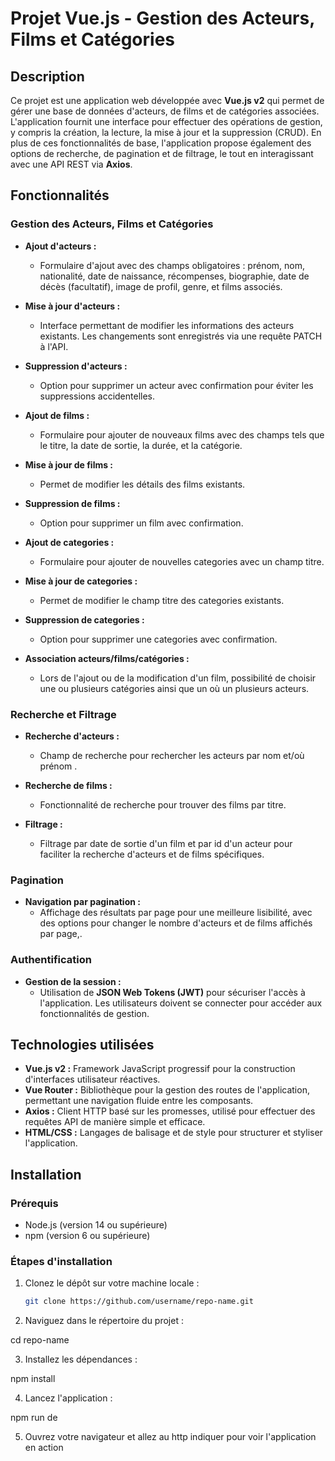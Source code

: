 # Projet Vue.js - Gestion des Acteurs, Films et Catégories

## Description

Ce projet est une application web développée avec **Vue.js v2** qui permet de gérer une base de données d'acteurs, de films et de catégories associées. L'application fournit une interface pour effectuer des opérations de gestion, y compris la création, la lecture, la mise à jour et la suppression (CRUD). En plus de ces fonctionnalités de base, l'application propose également des options de recherche, de pagination et de filtrage, le tout en interagissant avec une API REST via **Axios**.

## Fonctionnalités

### Gestion des Acteurs, Films et Catégories

- **Ajout d'acteurs :** 
  - Formulaire d'ajout avec des champs obligatoires : prénom, nom, nationalité, date de naissance, récompenses, biographie, date de décès (facultatif), image de profil, genre, et films associés.
  
- **Mise à jour d'acteurs :** 
  - Interface permettant de modifier les informations des acteurs existants. Les changements sont enregistrés via une requête PATCH à l'API.

- **Suppression d'acteurs :** 
  - Option pour supprimer un acteur avec confirmation pour éviter les suppressions accidentelles.

- **Ajout de films :**
  - Formulaire pour ajouter de nouveaux films avec des champs tels que le titre, la date de sortie, la durée, et la catégorie.

- **Mise à jour de films :**
  - Permet de modifier les détails des films existants.

- **Suppression de films :**
  - Option pour supprimer un film avec confirmation.

- **Ajout de categories :**
  - Formulaire pour ajouter de nouvelles categories avec un champ titre.

- **Mise à jour de categories :**
  - Permet de modifier le champ titre des categories existants.

- **Suppression de categories :**
  - Option pour supprimer une categories avec confirmation.


- **Association acteurs/films/catégories :**
  - Lors de l'ajout ou de la modification d'un film, possibilité de choisir une ou plusieurs catégories ainsi que un où un plusieurs acteurs.

### Recherche et Filtrage

- **Recherche d'acteurs :** 
  - Champ de recherche pour rechercher les acteurs par nom et/où prénom .

- **Recherche de films :**
  - Fonctionnalité de recherche pour trouver des films par titre.

- **Filtrage :** 
  - Filtrage par date de sortie d'un film et par id d'un acteur pour faciliter la recherche d'acteurs et de films spécifiques.

### Pagination

- **Navigation par pagination :** 
  - Affichage des résultats par page pour une meilleure lisibilité, avec des options pour changer le nombre d'acteurs et de films affichés par page,.

### Authentification

- **Gestion de la session :** 
  - Utilisation de **JSON Web Tokens (JWT)** pour sécuriser l'accès à l'application. Les utilisateurs doivent se connecter pour accéder aux fonctionnalités de gestion.

## Technologies utilisées

- **Vue.js v2 :** Framework JavaScript progressif pour la construction d'interfaces utilisateur réactives.
- **Vue Router :** Bibliothèque pour la gestion des routes de l'application, permettant une navigation fluide entre les composants.
- **Axios :** Client HTTP basé sur les promesses, utilisé pour effectuer des requêtes API de manière simple et efficace.
- **HTML/CSS :** Langages de balisage et de style pour structurer et styliser l'application.

## Installation

### Prérequis

- Node.js (version 14 ou supérieure)
- npm (version 6 ou supérieure)

### Étapes d'installation

1. Clonez le dépôt sur votre machine locale :

   ```bash
   git clone https://github.com/username/repo-name.git

2. Naviguez dans le répertoire du projet :

  cd repo-name

3. Installez les dépendances :

  npm install

4. Lancez l'application :

  npm run de 

5. Ouvrez votre navigateur et allez au http  indiquer pour voir l'application en action
